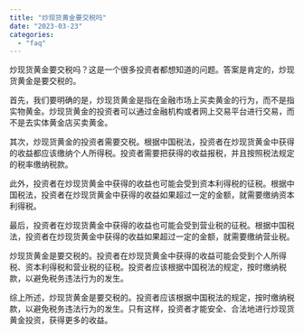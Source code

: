 ```yaml
---
title: "炒现货黄金要交税吗"
date: "2023-03-23"
categories: 
  - "faq"
---
```


炒现货黄金要交税吗？这是一个很多投资者都想知道的问题。答案是肯定的，炒现货黄金是要交税的。

首先，我们要明确的是，炒现货黄金是指在金融市场上买卖黄金的行为，而不是指实物黄金。炒现货黄金的投资者可以通过金融机构或者网上交易平台进行交易，而不是去实体黄金店买卖黄金。

其次，炒现货黄金的投资者需要交税。根据中国税法，投资者在炒现货黄金中获得的收益都应该缴纳个人所得税。投资者需要把获得的收益报税，并且按照税法规定的税率缴纳税款。

此外，投资者在炒现货黄金中获得的收益也可能会受到资本利得税的征税。根据中国税法，投资者在炒现货黄金中获得的收益如果超过一定的金额，就需要缴纳资本利得税。

最后，投资者在炒现货黄金中获得的收益也可能会受到营业税的征税。根据中国税法，投资者在炒现货黄金中获得的收益如果超过一定的金额，就需要缴纳营业税。

炒现货黄金是要交税的。投资者在炒现货黄金中获得的收益可能会受到个人所得税、资本利得税和营业税的征税。投资者应该根据中国税法的规定，按时缴纳税款，以避免税务违法行为的发生。

综上所述，炒现货黄金是要交税的。投资者应该根据中国税法的规定，按时缴纳税款，以避免税务违法行为的发生。只有这样，投资者才能安全、合法地进行炒现货黄金投资，获得更多的收益。
